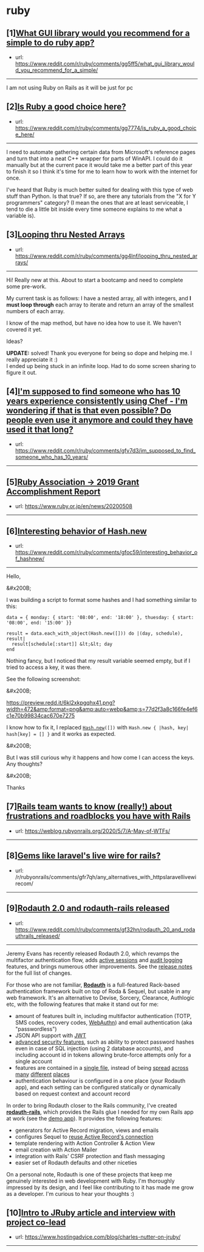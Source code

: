 # ruby
## [1][What GUI library would you recommend for a simple to do ruby app?](https://www.reddit.com/r/ruby/comments/gg5ff5/what_gui_library_would_you_recommend_for_a_simple/)
- url: https://www.reddit.com/r/ruby/comments/gg5ff5/what_gui_library_would_you_recommend_for_a_simple/
---
I am not using Ruby on Rails as it will be just for pc
## [2][Is Ruby a good choice here?](https://www.reddit.com/r/ruby/comments/gg7774/is_ruby_a_good_choice_here/)
- url: https://www.reddit.com/r/ruby/comments/gg7774/is_ruby_a_good_choice_here/
---
I need to automate gathering certain data from Microsoft's reference pages and turn that into a neat C++ wrapper for parts of WinAPI. I could do it manually but at the current pace it would take me a better part of this year to finish it so I think it's time for me to learn how to work with the internet for once.

I've heard that Ruby is much better suited for dealing with this type of web stuff than Python. Is that true? If so, are there any tutorials from the "X for Y programmers" category? (I mean the ones that are at least serviceable, I tend to die a little bit inside every time someone explains to me what a variable is).
## [3][Looping thru Nested Arrays](https://www.reddit.com/r/ruby/comments/gg4lnf/looping_thru_nested_arrays/)
- url: https://www.reddit.com/r/ruby/comments/gg4lnf/looping_thru_nested_arrays/
---
Hi! Really new at this. About to start a bootcamp and need to complete some pre-work.

My current task is as follows: I have a nested array, all with integers, and **I must loop through** each array to iterate and return an array of the smallest numbers of each array.

I know of the map method, but have no idea how to use it. We haven't covered it yet.

Ideas?

**UPDATE:** solved! Thank you everyone for being so dope and helping me. I really appreciate it :)  
I ended up being stuck in an infinite loop. Had to do some screen sharing to figure it out. 
## [4][I'm supposed to find someone who has 10 years experience consistently using Chef - I'm wondering if that is that even possible? Do people even use it anymore and could they have used it that long?](https://www.reddit.com/r/ruby/comments/gfv7d3/im_supposed_to_find_someone_who_has_10_years/)
- url: https://www.reddit.com/r/ruby/comments/gfv7d3/im_supposed_to_find_someone_who_has_10_years/
---

## [5][Ruby Association -&gt; 2019 Grant Accomplishment Report](https://www.reddit.com/r/ruby/comments/gfo8bh/ruby_association_2019_grant_accomplishment_report/)
- url: https://www.ruby.or.jp/en/news/20200508
---

## [6][Interesting behavior of Hash.new](https://www.reddit.com/r/ruby/comments/gfoc59/interesting_behavior_of_hashnew/)
- url: https://www.reddit.com/r/ruby/comments/gfoc59/interesting_behavior_of_hashnew/
---
Hello,

&amp;#x200B;

I was building a script to format some hashes and I had something similar to this:

    data = { monday: { start: '08:00', end: '18:00' }, thuesday: { start: '08:00', end: '15:00' }}
    
    result = data.each_with_object(Hash.new([])) do |(day, schedule), result|
      result[schedule[:start]] &lt;&lt; day
    end

Nothing fancy, but I noticed that my result variable seemed empty, but if I tried to access a key, it was there.

See the following screenshot:

&amp;#x200B;

https://preview.redd.it/6kl2xkpgqhx41.png?width=472&amp;format=png&amp;auto=webp&amp;s=77d2f3a8c166fe4ef6c1e70b99834cac670e7275

I know how to fix it, I replaced [`Hash.new`](https://Hash.new)`([])` with `Hash.new { |hash, key| hash[key] = [] }` and it works as expected.

&amp;#x200B;

But I was still curious why it happens and how come I can access the keys. Any thoughts?

&amp;#x200B;

Thanks
## [7][Rails team wants to know (really!) about frustrations and roadblocks you have with Rails](https://www.reddit.com/r/ruby/comments/gfdbxk/rails_team_wants_to_know_really_about/)
- url: https://weblog.rubyonrails.org/2020/5/7/A-May-of-WTFs/
---

## [8][Gems like laravel's live wire for rails?](https://www.reddit.com/r/ruby/comments/gfrjwx/gems_like_laravels_live_wire_for_rails/)
- url: /r/rubyonrails/comments/gfr7qh/any_alternatives_with_httpslaravellivewirecom/
---

## [9][Rodauth 2.0 and rodauth-rails released](https://www.reddit.com/r/ruby/comments/gf32hn/rodauth_20_and_rodauthrails_released/)
- url: https://www.reddit.com/r/ruby/comments/gf32hn/rodauth_20_and_rodauthrails_released/
---
Jeremy Evans has recently released Rodauth 2.0, which revamps the multifactor authentication flow, adds [active sessions](http://rodauth.jeremyevans.net/rdoc/files/doc/active_sessions_rdoc.html) and [audit logging](http://rodauth.jeremyevans.net/rdoc/files/doc/audit_logging_rdoc.html) features, and brings numerous other improvements. See the [release notes](http://rodauth.jeremyevans.net/rdoc/files/doc/release_notes/2_0_0_txt.html) for the full list of changes.

For those who are not familiar, **[Rodauth](https://github.com/jeremyevans/rodauth/)** is a full-featured Rack-based authentication framework built on top of Roda &amp; Sequel, but usable in any web framework. It's an alternative to Devise, Sorcery, Clearance, Authlogic etc, with the following features that make it stand out for me:

* amount of features built in, including multifactor authentication (TOTP, SMS codes, recovery codes, [WebAuthn](https://webauthn.io/)) and email authentication (aka "passwordless")
* JSON API support with [JWT](http://rodauth.jeremyevans.net/rdoc/files/doc/jwt_rdoc.html)
* [advanced security features](http://rodauth.jeremyevans.net/rdoc/files/README_rdoc.html#label-Security), such as ability to protect password hashes even in case of SQL injection (using 2 database accounts), and including account id in tokens allowing brute-force attempts only for a single account
* features are contained in a [single file](https://github.com/jeremyevans/rodauth/blob/master/lib/rodauth/features/remember.rb), instead of being [spread](https://github.com/heartcombo/devise/blob/master/lib/devise/models/rememberable.rb) [across](https://github.com/heartcombo/devise/blob/master/lib/devise/controllers/rememberable.rb) [many](https://github.com/heartcombo/devise/blob/master/lib/devise/strategies/rememberable.rb) [different](https://github.com/heartcombo/devise/blob/master/lib/devise/hooks/rememberable.rb) [places](https://github.com/heartcombo/devise/blob/master/lib/devise/hooks/forgetable.rb)
* authentication behaviour is configured in a one place (your Rodauth app), and each setting can be configured statically or dynamically based on request context and account record

In order to bring Rodauth closer to the Rails community, I've created **[rodauth-rails](https://github.com/janko/rodauth-rails)**, which provides the Rails glue I needed for my own Rails app at work (see the [demo app](https://github.com/janko/rodauth-demo-rails/)). It provides the following features:

* generators for Active Record migration, views and emails
* configures Sequel to [reuse Active Record's connection](https://github.com/janko/sequel-activerecord_connection)
* template rendering with Action Controller &amp; Action View
* email creation with Action Mailer
* integration with Rails' CSRF protection and flash messaging
* easier set of Rodauth defaults and other niceties

On a personal note, Rodauth is one of these projects that keep me genuinely interested in web development with Ruby. I'm thoroughly impressed by its design, and I feel like contributing to it has made me grow as a developer. I'm curious to hear your thoughts :)
## [10][Intro to JRuby article and interview with project co-lead](https://www.reddit.com/r/ruby/comments/gfd0ts/intro_to_jruby_article_and_interview_with_project/)
- url: https://www.hostingadvice.com/blog/charles-nutter-on-jruby/
---

